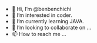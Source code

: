 - 👋 Hi, I’m @benbenchichi
- 👀 I’m interested in coder.
- 🌱 I’m currently learning JAVA.
- 💞️ I’m looking to collaborate on ...
- 📫 How to reach me ...

<!---
benbenchichi/benbenchichi is a ✨ special ✨ repository because its `README.md` (this file) appears on your GitHub profile.
You can click the Preview link to take a look at your changes.
--->
